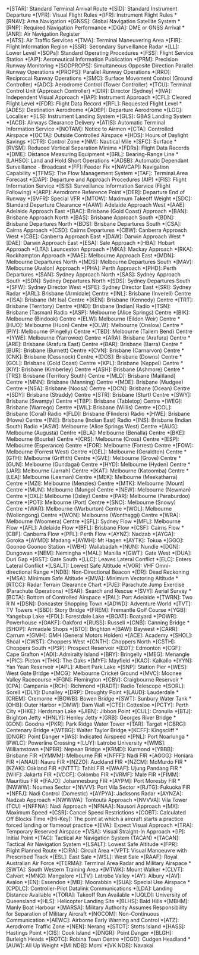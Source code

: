 *[STAR]: Standard Terminal Arrival Route
*[SID]: Standard Instrument Departure
*[VFR]: Visual Flight Rules
*[IFR]: Instrument Flight Rules
*[RNAV]: Area Navigation
*[GNSS]: Global Navigation Satellite System
*[RNP]: Required Navigation Performance
*[DGA]: DME or GNSS Arrival
*[ANR]: Air Navigation Register   
*[ATS]: Air Traffic Services
*[TMA]: Terminal Maneuvering Area
*[FIR]: Flight Information Region
*[SSR]: Secondary Surveillance Radar
*[LL]: Lower Level
*[SOPs]: Standard Operating Procedures
*[FSS]: Flight Service Station
*[AIP]: Aeronautical Information Publication
*[PRM]: Precision Runway Monitoring
*[SODPROPS]: Simultaneous Opposite Direction Parallel Runway Operations
*[PROPS]: Parallel Runway Operations
*[RRO]: Reciprocal Runway Operations
*[SMC]: Surface Movement Control (Ground Controller)
*[ADC]: Aerodrome Control (Tower Controller)
*[TCU]: Terminal Control Unit (Approach Controller)
*[DIR]: Director (Sydney)
*[IVA]: Independent Visual Approach
*[IAP]: Instrument Approach
*[CFL]: Cleared Flight Level
*[FDR]: Flight Data Record
*[RFL]: Requested Flight Level
*[ADES]: Destination Aerodrome
*[ADEP]: Departure Aerodrome
*[LOC]: Localiser
*[ILS]: Instrument Landing System
*[GLS]: GBAS Landing System
*[ACD]: Airways Clearance Delivery
*[ATIS]: Automatic Terminal Information Service
*[NOTAM]: Notice to Airmen
*[CTA]: Controlled Airspace
*[OCTA]: Outside Controlled Airspace
*[HDS]: Hours of Daylight Savings
*[CTR]: Control Zone
*[NM]: Nautical Mile
*[SFC]: Surface
*[RVSM]: Reduced Vertical Separation Minima
*[FDRs]: Flight Data Records
*[DME]: Distance Measuring Equipment
*[BRL]: Bearing-Range Line
*[LAHSO]: Land and Hold Short Operations
*[ADSB]: Automatic Dependant Surveillance - Broadcast
*[FF]: Feeder Fix
*[NAVCAP]: Navigation Capability
*[TFMS]: The Flow Management System
*[TAF]: Terminal Area Forecast
*[DAP]: Departure and Approach Procedures (AIP)
*[FIS]: Flight Information Service
*[SIS]: Surveillance Information Service (Flight Following)
*[ARP]: Aerodrome Reference Point
*[DER]: Departure End of Runway
*[SVFR]: Special VFR
*[MTOW]: Maximum Takeoff Weight
*[SDC]: Standard Departure Clearance
*[AAW]: Adelaide Approach West
*[AAE]: Adelaide Approach East
*[BAC]: Brisbane (Gold Coast) Approach
*[BAN]: Brisbane Approach North
*[BAS]: Brisbane Approach South
*[BDN]: Brisbane Departures North
*[BDS]: Brisbane Departures South
*[CSA]: Cairns Approach
*[CSD]: Cairns Departures
*[CBW]: Canberra Approach West
*[CBE]: Canberra Approach East
*[DAW]: Darwin Approach West
*[DAE]: Darwin Approach East
*[ESA]: Sale Approach
*[HBA]: Hobart Approach
*[LTA]: Launceston Approach
*[MKA]: Mackay Approach
*[RKA]: Rockhampton Approach
*[MAE]: Melbourne Approach East
*[MDN]: Melbourne Departures North
*[MDS]: Melbourne Departures South
*[MAV]: Melbourne (Avalon) Approach
*[PHA]: Perth Approach
*[PHD]: Perth Departures
*[SAN]: Sydney Approach North
*[SAS]: Sydney Approach South
*[SDN]: Sydney Departures North
*[SDS]: Sydney Departures South
*[SFW]: Sydney Director West
*[SFE]: Sydney Director East
*[SRI]: Sydney Radar
*[ARL]: Brisbane (Armidale) Centre
*[INL]: Brisbane (Inverell) Centre
*[ISA]: Brisbane (Mt Isa) Centre
*[KEN]: Brisbane (Kennedy) Centre
*[TRT]: Brisbane (Territory) Centre
*[IND]: Brisbane (Indian) Radio
*[TSN]: Brisbane (Tasman) Radio
*[ASP]: Melbourne (Alice Springs) Centre
*[BIK]: Melbourne (Bindook) Centre
*[ELW]: Melbourne (Eildon Weir) Centre
*[HUO]: Melbourne (Huon) Centre
*[OLW]: Melbourne (Onslow) Centre
*[PIY]: Melbourne (Pingelly) Centre
*[TBD]: Melbourne (Tailem Bend) Centre
*[YWE]: Melbourne (Yarrowee) Centre
*[ARA]: Brisbane (Arafura) Centre
*[ARE]: Brisbane (Arafura East) Centre
*[BAR]: Brisbane (Barra) Centre
*[BUR]: Brisbane (Burnett) Centre
*[CVN]: Brisbane (Carnarvon) Centre
*[CNK]: Brisbane (Cessnock) Centre
*[DOS]: Brisbane (Downs) Centre
*[GOL]: Brisbane (Gold Coast) Centre
*[KPL]: Brisbane (Keppel) Centre
*[KIY]: Brisbane (Kimberley) Centre
*[ASH]: Brisbane (Ashmore) Centre
*[TRS]: Brisbane (Territory South) Centre
*[MLD]: Brisbane (Maitland) Centre
*[MNN]: Brisbane (Manning) Centre
*[MDE]: Brisbane (Mudgee) Centre
*[NSA]: Brisbane (Noosa) Centre
*[OCN]: Brisbane (Ocean) Centre
*[SDY]: Brisbane (Straddy) Centre
*[STR]: Brisbane (Sturt) Centre
*[SWY]: Brisbane (Swampy) Centre
*[TBP]: Brisbane (Tabletop) Centre
*[WEG]: Brisbane (Warrego) Centre
*[WIL]: Brisbane (Willis) Centre
*[COL]: Brisbane (Coral) Radio
*[FLD]: Brisbane (Flinders) Radio
*[HWE]: Brisbane (Howe) Centre
*[INE]: Brisbane (Indian East) Radio
*[INS]: Brisbane (Indian South) Radio
*[ASW]: Melbourne (Alice Springs West) Centre
*[AUG]: Melbourne (Augusta) Centre
*[BLA]: Melbourne (Benalla) Centre
*[BKE]: Melbourne (Bourke) Centre
*[CRS]: Melbourne (Cross) Centre
*[ESP]: Melbourne (Esperance) Centre
*[FOR]: Melbourne (Forrest) Centre
*[FOW]: Melbourne (Forrest West) Centre
*[GEL]: Melbourne (Geraldton) Centre
*[GTH]: Melbourne (Griffith) Centre
*[GVE]: Melbourne (Grove) Centre
*[GUN]: Melbourne (Gundagai) Centre
*[HYD]: Melbourne (Hyden) Centre
*[JAR]: Melbourne (Jarrah) Centre
*[KAT]: Melbourne (Katoomba) Centre
*[LEA]: Melbourne (Leeman) Centre
*[MEK]: Melbourne (Meekatharra) Centre
*[MZI]: Melbourne (Menzies) Centre
*[MTK]: Melbourne (Mount) Centre
*[MUN]: Melbourne (Mungo) Centre
*[NEW]: Melbourne (Newman) Centre
*[OXL]: Melbourne (Oxley) Centre
*[PAR]: Melbourne (Paraburdoo) Centre
*[POT]: Melbourne (Port) Centre
*[SNO]: Melbourne (Snowy) Centre
*[WAR]: Melbourne (Warburton) Centre
*[WOL]: Melbourne (Wollongong) Centre
*[WON]: Melbourne (Wonthaggi) Centre
*[WRA]: Melbourne (Woomera) Centre
*[SFL]: Sydney Flow
*[MFL]: Melbourne Flow
*[AFL]: Adelaide Flow
*[BFL]: Brisbane Flow
*[CSF]: Cairns Flow
*[CBF]: Canberra Flow
*[PFL]: Perth Flow
*[AYNZ]: Nadzab
*[AYGA]: Goroka
*[AYMD]: Madang
*[AYMH]: Mt Hagen
*[AYTK]: Tokua
*[GGO]: Goonoo Goonoo Station
*[WBH]: Wallabadah
*[NUN]: Nundle
*[DGN]: Dungowan
*[NEM]: Nemingha
*[MAL]: Manilla
*[GWT]: Gate West
*[DUA]: Duri Gap
*[GST]: Gate South
*[LLC]: Leaves Lateral Conflict
*[ELC]: Enters Lateral Conflict
*[LSALT]: Lowest Safe Altitude
*[VOR]: VHF Omni-directional Range
*[NDB]: Non-Directional Beacon
*[DR]: Dead Reckoning
*[MSA]: Minimum Safe Altitude
*[MVA]: Minimum Vectoring Altitude
*[RTCC]: Radar Terrain Clearance Chart
*[PJE]: Parachute Jump Exercise (Parachute Operations)
*[SAR]: Search and Rescue
*[SVY]: Aerial Survey
*[BCTA]: Bottom of Controlled Airspace
*[PAL]: Port Adelaide
*[TWRN]: Two R N
*[DSN]: Doncaster Shopping Town
*[ADWD]: Adventure World
*[TVT]: TV Towers
*[SBD]: Story Bridge
*[FREM]: Fremantle Golf Course
*[YGB]: Yangebup Lake
*[FDL]: Forestdale Lake
*[BOAT]: Boatyard
*[POWR]: Powerhouse
*[OAKF]: Oakford
*[RUSS]: Russell
*[CNB]: Canning Bridge
*[SHOP]: Armadale Shops
*[BTO]: Brighton
*[BAW]: Baywest
*[CARR]: Carrum
*[GMH]: GMH (General Motors Holden)
*[ACE]: Academy
*[SHOL]: Shoal
*[CWST]: Choppers West
*[CNTH]: Choppers North
*[CSTH]: Choppers South
*[PSP]: Prospect Reservoir
*[EDT]: Edmonton
*[CGF]: Cape Grafton
*[ADI]: Admiralty Island
*[BRY]: Bringelly
*[MEG]: Menangle
*[PIC]: Picton
*[THK]: The Oaks
*[MYF]: Mayfield
*[KAO]: Kalkallo
*[YYN]: Yan Yean Reservoir
*[APL]: Albert Park Lake
*[SNP]: Station Pier
*[WES]: West Gate Bridge
*[MCG]: Melbourne Cricket Ground
*[MVC]: Moonee Valley Racecourse
*[FGN]: Flemington
*[CBV]: Craigbourne Reservoir
*[CPA]: Campania
*[RCH]: Richmond
*[RADT]: Radio Telescope
*[SORL]: Sorell
*[DLY]: Dunalley
*[DRP]: Droughty Point
*[LAUD]: Lauderdale
*[CREM]: Cremorne
*[BOWB]: Bowen Bridge
*[SWT]: Sunbury Water Tank
*[OHB]: Outer Harbor
*[DMW]: Dam Wall
*[CTE]: Cottesloe
*[PCTY]: Perth City
*[HKE]: Herdsman Lake
*[JIBN]: Jibbon Point
*[CUL]: Cronulla
*[BTJ]: Brighton Jetty
*[HNLY]: Henley Jetty
*[GRB]: Georges River Bridge
*[GON]: Goodna
*[PKR]: Park Ridge Water Tower
*[TAR]: Target
*[CBRG]: Centenary Bridge
*[WTBG]: Walter Taylor Bridge
*[KCFF]: Kingscliff
*[DNGR]: Point Danger
*[IAS]: Indicated Airspeed
*[PNL]: Port Noarlunga
*[PWLC]: Powerline Crossing
*[LUY]: Latrobe University
*[WMS]: Williamstown
*[NPBR]: Nepean Bridge
*[KRMD]: Kurmond
*[YBBB]: Brisbane FIR
*[YMMM]: Melbourne FIR
*[NFFF]: Nadi FIR
*[AGGG]: Honiara FIR
*[ANAU]: Nauru FIR
*[NZZO]: Auckland FIR
*[NZCM]: McMurdo FIR
*[KZAK]: Oakland FIR
*[NTTT]: Tahiti FIR
*[WAAF]: Ujung Pandang FIR
*[WIIF]: Jakarta FIR
*[VCCF]: Colombo FIR
*[VRMF]: Male FIR
*[FIMM]: Mauritius FIR
*[FAJO]: Johannesburg FIR
*[AYPM]: Port Moresby FIR
*[NWWW]: Noumea Sector
*[NVVV]: Port Vila Sector
*[RJTG]: Fukuoka FIR
*[NFFJ]: Nadi Control (Domestic)
*[AYPYA]: Jacksons Radar
*[AYNZA]: Nadzab Approach
*[NWWWA]: Tontouta Approach
*[NVVVA]: Vila Tower (TCU)
*[NFFNA]: Nadi Approach
*[NFNAA]: Nausori Approach
*[MX]: Maximum Speed
*[CSR]: Cancel Speed Restrictions
*[COBT]: Calculated Off Blocks Time
*[Hi-Key]: The point at which a aircraft starts a practice forced landing or flameout practice
*[EVA]: Expect Visual Approach
*[TRA]: Temporary Reserved Airspace
*[VSA]: Visual Straight-In Approach
*[IP]: Initial Point
*[TAC]: Tactical Air Navigation System (TACAN)
*[TACAN]: Tactical Air Navigation System
*[LSALT]: Lowest Safe Altitude
*[FPR]: Flight Planned Route
*[CIRA]: Circuit Area
*[VPT]: Visual Manoeuvre with Prescribed Track
*[ESL]: East Sale
*[WSL]: West Sale
*[RAAF]: Royal Australian Air Force
*[TERMA]: Terminal Area Radar and Military Airspace
*[SWTA]: South Western Training Area
*[MTWK]: Mount Walker
*[CLVT]: Calvert
*[MNG]: Mangalore
*[LTV]: Latrobe Valley
*[AY]: Albury
*[AV]: Avalon
*[EN]: Essendon
*[MB]: Moorabbin
*[SUA]: Special Use Airspace
*[CPDLC]: Controller-Pilot Datalink Communications
*[LDA]: Landing Distance Available
*[TORA]: Takeoff Run Available
*[UQLD]: University of Queensland
*[HLS]: Helicopter Landing Site
*[BLHS]: Bald Hills
*[MBHM]: Manly Boat Harbour
*[MARSA]: Military Authority Assumes Responsibility for Separation of Military Aircraft
*[NOCOM]: Non-Continuous Communication
*[AEWC]: Airborne Early Warning and Control
*[ATZ]: Aerodrome Traffic Zone
*[NEN]: Nerang
*[STOT]: Stotts Island
*[HASS]: Hastings Point
*[CIS]: Cook Island
*[DNGR]: Point Danger
*[BLGH]: Burleigh Heads
*[ROTC]: Robina Town Centre
*[CGD]: Cudgen Headland
*[AUW]: All Up Weight
*[MI NDB]: Momi
*[VK NDB]: Navakai

